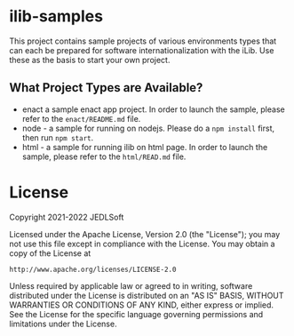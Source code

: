 # ilib-samples

This project contains sample projects of various environments types that can each be prepared for software internationalization with the iLib. Use these as the basis to start your own project. 

## What Project Types are Available?

- enact  a sample enact app project. In order to launch the sample, please refer to the `enact/README.md` file.
- node - a sample for running on nodejs. Please do a `npm install` first, then run `npm start`.
- html -  a sample for running ilib on html page. In order to launch the sample, please refer to the `html/READ.md` file.





# License

Copyright 2021-2022 JEDLSoft

Licensed under the Apache License, Version 2.0 (the "License");
you may not use this file except in compliance with the License.
You may obtain a copy of the License at

    http://www.apache.org/licenses/LICENSE-2.0

Unless required by applicable law or agreed to in writing, software
distributed under the License is distributed on an "AS IS" BASIS,
WITHOUT WARRANTIES OR CONDITIONS OF ANY KIND, either express or implied.
See the License for the specific language governing permissions and
limitations under the License.